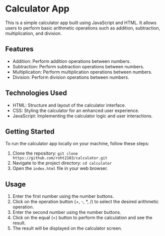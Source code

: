 # Calculator App

This is a simple calculator app built using JavaScript and HTML. It allows users to perform basic arithmetic operations such as addition, subtraction, multiplication, and division.

## Features

- Addition: Perform addition operations between numbers.
- Subtraction: Perform subtraction operations between numbers.
- Multiplication: Perform multiplication operations between numbers.
- Division: Perform division operations between numbers.

## Technologies Used

- HTML: Structure and layout of the calculator interface.
- CSS: Styling the calculator for an enhanced user experience.
- JavaScript: Implementing the calculator logic and user interactions.

## Getting Started

To run the calculator app locally on your machine, follow these steps:

1. Clone the repository: `git clone https://github.com/roht2103/calculator.git`
2. Navigate to the project directory: `cd calculator`
3. Open the `index.html` file in your web browser.

## Usage

1. Enter the first number using the number buttons.
2. Click on the operation button (+, -, *, /) to select the desired arithmetic operation.
3. Enter the second number using the number buttons.
4. Click on the equal (=) button to perform the calculation and see the result.
5. The result will be displayed on the calculator screen.
